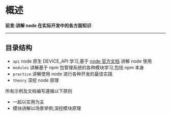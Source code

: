 概述
===

**前言:讲解 node 在实际开发中的各方面知识**

---

## 目录结构
* `api`
    node 原生 DEVICE_API 学习,基于 [node 官方文档](https://nodejs.org/dist/latest-v8.x/docs/api/documentation.html) 讲解 node 使用
* `modules`
    讲解基于 npm 包管理系统的各种模块学习,包括 npm 本身
* `practice`
    讲解使用 node 进行各种开发的最佳实践
* `theory`
    深挖 node 原理 
    
所有示例及文档编写遵循以下原则

* 一起以实用为主
* 模块讲解以场景举例,深挖模块原理
  






